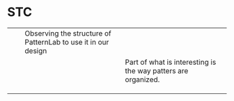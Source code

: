# STC

|       |       |       |       |       |
|  ---  |  ---  |  ---  |  ---  |  ---  |
|       |       |  Observing the structure of PatternLab to use it in our design     |       |       |
|       |       |       |   Part of what is interesting is the way patters are organized.  |       |
|       |       |       |       |       |
|       |       |       |       |       |
|       |       |       |       |       |



